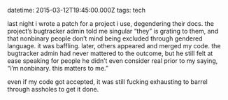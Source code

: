 datetime: 2015-03-12T19:45:00.000Z
tags: tech

last night i wrote a patch for a project i use, degendering their docs. the project’s bugtracker admin told me singular “they” is grating to them, and that nonbinary people don’t mind being excluded through gendered language. it was baffling.
later, others appeared and merged my code. the bugtracker admin had never mattered to the outcome, but he still felt at ease speaking for people he didn’t even consider real prior to my saying, “i’m nonbinary. this matters to me.”

even if my code got accepted, it was still fucking exhausting to barrel through assholes to get it done.

